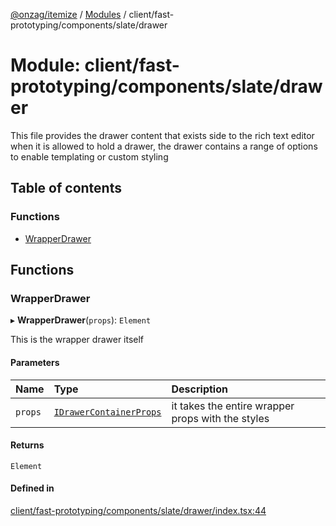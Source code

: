[@onzag/itemize](../README.md) / [Modules](../modules.md) / client/fast-prototyping/components/slate/drawer

# Module: client/fast-prototyping/components/slate/drawer

This file provides the drawer content that exists side to the rich text editor
when it is allowed to hold a drawer, the drawer contains a range of options to enable
templating or custom styling

## Table of contents

### Functions

- [WrapperDrawer](client_fast_prototyping_components_slate_drawer.md#wrapperdrawer)

## Functions

### WrapperDrawer

▸ **WrapperDrawer**(`props`): `Element`

This is the wrapper drawer itself

#### Parameters

| Name | Type | Description |
| :------ | :------ | :------ |
| `props` | [`IDrawerContainerProps`](../interfaces/client_fast_prototyping_components_slate_wrapper.IDrawerContainerProps.md) | it takes the entire wrapper props with the styles |

#### Returns

`Element`

#### Defined in

[client/fast-prototyping/components/slate/drawer/index.tsx:44](https://github.com/onzag/itemize/blob/f2db74a5/client/fast-prototyping/components/slate/drawer/index.tsx#L44)

